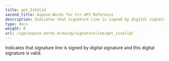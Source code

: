 ```yaml
---
title: get_IsValid
second_title: Aspose.Words for C++ API Reference
description: Indicates that signature line is signed by digital signature and this digital signature is valid. 
type: docs
weight: 0
url: /cpp/aspose.words.drawing/signatureline/get_isvalid/
---
```


Indicates that signature line is signed by digital signature and this digital signature is valid. 

